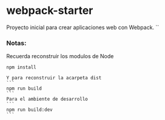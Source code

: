 # webpack-starter
Proyecto inicial para crear aplicaciones web con Webpack.
``
### Notas:
Recuerda reconstruir los modulos de Node
````
npm install

Y para reconstruir la acarpeta dist
```
npm run build
```
Para el ambiente de desarrollo 
```
npm run build:dev
```
